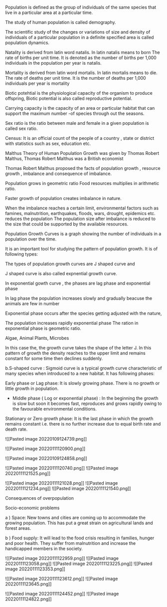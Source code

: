 
Population is defined as the group of individuals of the same species that live in a particular area at a particular time.

The study of human population is called demography.

The scientific study of the changes or variations of size and density of individuals of a particular population in a definite specified area is called population dynamics.



Natality is derived from latin word natalis.
In latin  natalis means to born
The rate of births per unit time. It is denoted as the number of births per 1,000 individuals in the population per year is natalis.
 
Mortality is derived from latin word mortalis.
In latin mortalis means to die.
The rate of deaths per unit time. It is the number of deaths per 1,000 individuals per year is mortality
  

Biotic potehtial  is the physiological capacity of the organism to produce offspring, 
Biotic potential is also called reproductive potential.

 

Carrying capacity is the capacity of an area or particular habitat that can support the maximum  number -of species through out the seasons.


Sex ratio is  the ratio between male and female in a given population is called sex ratio.

Census: It is an official count of the people of a country , state or district with statistics such as sex, education etc.

 

Malthus Theory of Human Population Growth was given by Thomas Robert Malthus,
Thomas Robert Malthus was a British economist

Thomas Robert Malthus proposed the facts of population growth , resource growth , imbalance and consequence of imbalance.


Population grows in geometric ratio
Food resources multiplies in arithmetic ratio.

Faster growth of population creates imbalance in nature.
 

When the imbalance reaches a certain limit, environmental factors such as famines, malnutrition, earthquakes, floods, wars, drought, epidemics etc. reduces the population
The population size after imbalance is reduced to the size  that could be supported by the available resources.


 
 
 Population Growth Curves  is a graph showing the number of individuals in a population over the time.
 
 It is an important tool for studying the pattern
of population growth. It is of following types:

The types of population growth curves are J shaped curve and

J shaped curve is also called expnential growth curve.

In exponential gowth curve , the phases are lag phase and exponential phase


In lag phase the population increases slowly and gradually  beacuse the animals are few in number 

Exponential phase occurs  after the species getting adjusted with the nature,

The population increases rapidly exponential phase
The ration in  exponential phase is geometric ratio.

Algae, Animal Plants, Microbes


 In this case the, the growth curve takes the
shape of the letter J. 
In this pattern of growth the density reaches to the upper limit and remains
constant for some time then declines suddenly.

 

b.S-shaped curve : Sigmoid curve is a typical
growth curve characteristic of many species
when introduced to a new habitat. It has
following phases:

 

Early phase or Lag phase: It is slowly growing
phase. There is no growth or little growth in
population.

- Middle phase ( Log or exponential phase) : In
the beginning the growth is slow but soon it
becomes fast, reproduces and grows rapidly
owing to the favourable environmental
conditions.

 

 Stationary or Zero growth phase: It is the last
phase in which the growth remains constant i.e.
there is no further increase due to equal birth rate
and death rate.

  
![[Pasted image 20220109124739.png]]

![[Pasted image 20220111120900.png]]

![[Pasted image 20220109124858.png]]


![[Pasted image 20220111120740.png]]
![[Pasted image 20220111121525.png]]


![[Pasted image 20220111121028.png]]
![[Pasted image 20220111121234.png]]
![[Pasted image 20220111121540.png]]


 

Consequences of overpopulation

Socio-economic problems

a ) Space: New towns and cities are coming up to
accommodate the growing population. This has put a
great strain on agricultural lands and forest areas.

 

b ) Food supply: It will lead to the food crisis resulting in
families, hunger and poor health. They suffer from
malnutrition and increase the handicapped members in
the society.


![[Pasted image 20220111122959.png]]
![[Pasted image 20220111123058.png]]
![[Pasted image 20220111123225.png]]
![[Pasted image 20220111123353.png]]

![[Pasted image 20220111123612.png]]
![[Pasted image 20220111123645.png]]

![[Pasted image 20220111124452.png]]
![[Pasted image 20220111124822.png]]





